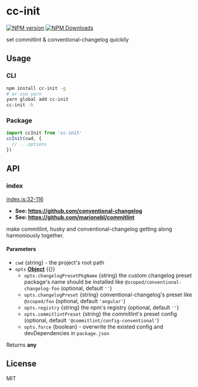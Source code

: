 # cc-init

<!--
[![build status](https://img.shields.io/travis/imcuttle/cc-init/master.svg?style=flat-square)](https://travis-ci.org/imcuttle/cc-init)
[![Test coverage](https://img.shields.io/codecov/c/github/imcuttle/cc-init.svg?style=flat-square)](https://codecov.io/github/imcuttle/cc-init?branch=master)
-->

[![NPM version](https://img.shields.io/npm/v/cc-init.svg?style=flat-square)](https://www.npmjs.com/package/cc-init)
[![NPM Downloads](https://img.shields.io/npm/dm/cc-init.svg?style=flat-square&maxAge=43200)](https://www.npmjs.com/package/cc-init)

set commitlint & conventional-changelog quickily

## Usage

### CLI

```bash
npm install cc-init -g
# or use yarn
yarn global add cc-init
cc-init -h
```

### Package

```javascript
import ccInit from 'cc-init'
ccInit(cwd, {
  // ...options
})
```

## API

<!-- Generated by documentation.js. Update this documentation by updating the source code. -->

### index

[index.js:32-116](https://github.com/imcuttle/cc-init/blob/302844b57f6c193569070741ec3d14232d56cc9d/index.js#L32-L116 'Source code on GitHub')

- **See: <https://github.com/conventional-changelog>**
- **See: <https://github.com/marionebl/commitlint>**

make commitlint, husky and conventional-changelog getting along harmoniously together.

#### Parameters

- `cwd` {string} - the project's root path
- `opts` **[Object](https://developer.mozilla.org/docs/Web/JavaScript/Reference/Global_Objects/Object)** {{}}
  - `opts.changelogPresetPkgName` {string}
    the custom changelog preset package's name should be installed
    like `@scoped/conventional-changelog-foo` (optional, default `''`)
  - `opts.changelogPreset` {string}
    conventional-changelog's preset
    like `@scoped/foo` (optional, default `'angular'`)
  - `opts.registry` {string} the npm's registry (optional, default `''`)
  - `opts.commitlintPreset` {string}
    the commitlint's preset config (optional, default `'@commitlint/config-conventional'`)
  - `opts.force` {boolean} - overwrite the existed config and devDependencies in `package.json`

Returns **any**

## License

MIT
